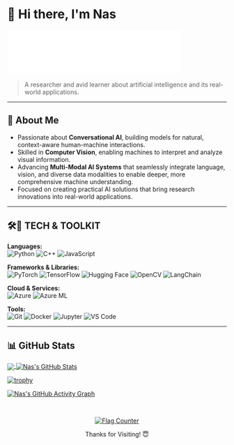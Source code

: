 # 👋 Hi there, I'm Nas

<picture>
  <source media="(prefers-color-scheme: dark)" srcset="NasAzzamHandwritingAnimatedLight.gif">
  <img src="NasAzzamHandwritingAnimatedDark.svg" alt="NasAzzam Handwriting" width="400">
</picture>


> A researcher and avid learner about artificial intelligence and its real-world applications.

<!-- 🔗 [Website](https://nasazzam.github.io) , [Email](mailto:nasazzam@cau.ac.kr) -->

---


## 🧠 About Me

- Passionate about **Conversational AI**, building models for natural, context-aware human-machine interactions.  
- Skilled in **Computer Vision**, enabling machines to interpret and analyze visual information.  
- Advancing **Multi-Modal AI Systems** that seamlessly integrate language, vision, and diverse data modalities to enable deeper, more comprehensive machine understanding. 
- Focused on creating practical AI solutions that bring research innovations into real-world applications.



---

## 🛠️🧰  TECH & TOOLKIT

**Languages:**  
![Python](https://img.shields.io/badge/-Python-3776AB?logo=python&logoColor=white) ![C++](https://img.shields.io/badge/-C++-00599C?logo=c%2B%2B&logoColor=white)  ![JavaScript](https://img.shields.io/badge/-JavaScript-F7DF1E?logo=javascript&logoColor=black)  

**Frameworks & Libraries:**  
![PyTorch](https://img.shields.io/badge/-PyTorch-EF4035?logo=pytorch&logoColor=white)  ![TensorFlow](https://img.shields.io/badge/-TensorFlow-FF6F00?logo=tensorflow&logoColor=white)  ![Hugging Face](https://img.shields.io/badge/-Hugging_Face-FF6F61?logo=huggingface&logoColor=white)   ![OpenCV](https://img.shields.io/badge/-OpenCV-5C3EE8?logo=opencv&logoColor=white)  ![LangChain](https://img.shields.io/badge/-LangChain-FF7F50?logo=python&logoColor=white)  

**Cloud & Services:**  
![Azure](https://img.shields.io/badge/-Azure-0078D4?logo=microsoft-azure&logoColor=white)  ![Azure ML](https://img.shields.io/badge/-Azure_ML-0078D4?logo=microsoft-azure&logoColor=white)  

**Tools:**  
![Git](https://img.shields.io/badge/-Git-F05032?logo=git&logoColor=white)  ![Docker](https://img.shields.io/badge/-Docker-2496ED?logo=docker&logoColor=white)  ![Jupyter](https://img.shields.io/badge/-Jupyter-F37626?logo=jupyter&logoColor=white)  ![VS Code](https://img.shields.io/badge/-VS_Code-007ACC?logo=visual-studio-code&logoColor=white)  

---

## 📊 GitHub Stats

<!-- ![NasAzzam's GitHub Stats](https://github-readme-stats.vercel.app/api?username=NasAzzam&show_icons=true&theme=radical) -->

<a href="https://github.com/nasazzam/nasazzam">
  <img align="center" src="https://github-readme-stats.vercel.app/api/top-langs/?username=nasazzam&hide=javascript,html,tex&title_color=ffffff&text_color=c9cacc&icon_color=2bbc8a&bg_color=1d1f21&langs_count=3" />
</a>
<a href="https://github.com/nasazzam/nasazzam">
  <img align="center" src="https://github-readme-stats.vercel.app/api?username=nasazzam&show_icons=true&line_height=27&count_private=true&title_color=ffffff&text_color=c9cacc&icon_color=2bbc8a&bg_color=1d1f21" alt="Nas's GitHub Stats" />
</a>

[![trophy](https://github-profile-trophy.vercel.app/?username=nasazzam&theme=juicyfresh&no-frame=true&row=1&&margin-w=20&no-bg=true)](https://github-profile-trophy.vercel.app/?username=nasazzam&theme=juicyfresh&no-frame=true&row=1&&margin-w=20&no-bg=true)

[![Nas's GitHub Activity Graph](https://github-readme-activity-graph.vercel.app/graph?username=nasazzam)](https://git.io/J1Ycx)


<img src="https://i.giphy.com/media/xUA7bewHfD6pAnmxVK/200w.webp" alt="" width="160" /><img src="https://i.giphy.com/media/xUA7bewHfD6pAnmxVK/200w.webp" alt="" width="160" /><img src="https://i.giphy.com/media/xUA7bewHfD6pAnmxVK/200w.webp" alt="" width="160" /><img  src="https://i.giphy.com/media/xUA7bewHfD6pAnmxVK/200w.webp" alt="" width="160" /><img src="https://i.giphy.com/media/xUA7bewHfD6pAnmxVK/200w.webp" alt="" width="160" />


<div style="text-align: center;">
  <a href="http://s05.flagcounter.com/more/nBv">
    <img 
      src="https://s05.flagcounter.com/count2/nBv/bg_FFFFFF/txt_000000/border_12B9CC/columns_8/maxflags_250/viewers_0/labels_0/pageviews_1/flags_0/percent_0/" 
      alt="Flag Counter" 
      style="width:350px; height:auto; border:0;"
    >
  </a>
</div>

<p align="center">
    Thanks for Visiting! 😇
</p>